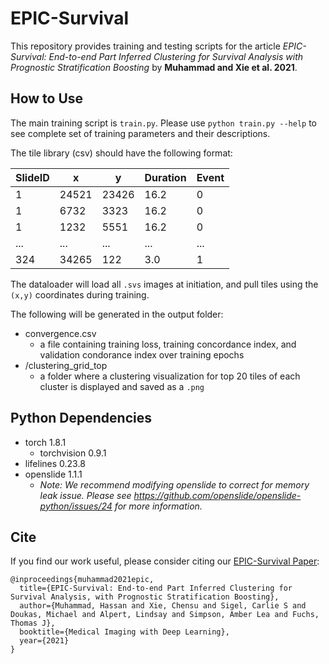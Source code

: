 # EPIC-Survival 

This repository provides training and testing scripts for the article *EPIC-Survival: End-to-end Part Inferred Clustering for Survival Analysis with Prognostic Stratification Boosting* by **Muhammad and Xie et al. 2021**.

## How to Use
The main training script is `train.py`. Please use `python train.py --help` to see complete set of training parameters and their descriptions.

The tile library (csv) should have the following format:

SlideID | x | y | Duration | Event
------------ | ------------- | -------------| -------------| -------------
1 | 24521 | 23426 | 16.2 | 0 
1 | 6732 | 3323 | 16.2 | 0 
1 | 1232 | 5551 | 16.2 | 0
... | ... | ... | ... | ... 
324 | 34265 | 122 | 3.0 | 1 

The dataloader will load all `.svs` images at initiation, and pull tiles using the `(x,y)` coordinates during training.

The following will be generated in the output folder:
* convergence.csv
  * a file containing training loss, training concordance index, and validation condorance index over training epochs
* /clustering_grid_top
  * a folder where a clustering visualization for top 20 tiles of each cluster is displayed and saved as a `.png` 

## Python Dependencies
* torch 1.8.1
  * torchvision 0.9.1
* lifelines 0.23.8
* openslide 1.1.1
  * *Note: We recommend modifying openslide to correct for memory leak issue. Please see https://github.com/openslide/openslide-python/issues/24 for more information.*

## Cite
If you find our work useful, please consider citing our [EPIC-Survival Paper](https://openreview.net/pdf?id=JSSwHS_GU63):
```
@inproceedings{muhammad2021epic,
  title={EPIC-Survival: End-to-end Part Inferred Clustering for Survival Analysis, with Prognostic Stratification Boosting},
  author={Muhammad, Hassan and Xie, Chensu and Sigel, Carlie S and Doukas, Michael and Alpert, Lindsay and Simpson, Amber Lea and Fuchs, Thomas J},
  booktitle={Medical Imaging with Deep Learning},
  year={2021}
}
```
